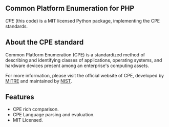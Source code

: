 Common Platform Enumeration for PHP
--------------------------------------

*CPE* (this code) is a MIT licensed Python package, implementing the
CPE standards.


About the CPE standard
----------------------

Common Platform Enumeration (CPE) is a standardized method of describing
and identifying classes of applications, operating systems, and hardware
devices present among an enterprise's computing assets.

For more information, please visit the official website of CPE,
developed by [MITRE](http://cpe.mitre.org/) and maintained by [NIST](http://nvd.nist.gov/cpe.cfm).


Features
--------

- CPE rich comparison.
- CPE Language parsing and evaluation.
- MIT Licensed.

